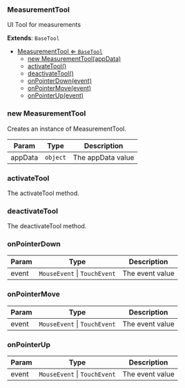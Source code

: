 <a name="MeasurementTool"></a>

### MeasurementTool 
UI Tool for measurements


**Extends**: <code>BaseTool</code>  

* [MeasurementTool ⇐ <code>BaseTool</code>](#MeasurementTool)
    * [new MeasurementTool(appData)](#new-MeasurementTool)
    * [activateTool()](#activateTool)
    * [deactivateTool()](#deactivateTool)
    * [onPointerDown(event)](#onPointerDown)
    * [onPointerMove(event)](#onPointerMove)
    * [onPointerUp(event)](#onPointerUp)

<a name="new_MeasurementTool_new"></a>

### new MeasurementTool
Creates an instance of MeasurementTool.


| Param | Type | Description |
| --- | --- | --- |
| appData | <code>object</code> | The appData value |

<a name="MeasurementTool+activateTool"></a>

### activateTool
The activateTool method.


<a name="MeasurementTool+deactivateTool"></a>

### deactivateTool
The deactivateTool method.


<a name="MeasurementTool+onPointerDown"></a>

### onPointerDown


| Param | Type | Description |
| --- | --- | --- |
| event | <code>MouseEvent</code> \| <code>TouchEvent</code> | The event value |

<a name="MeasurementTool+onPointerMove"></a>

### onPointerMove


| Param | Type | Description |
| --- | --- | --- |
| event | <code>MouseEvent</code> \| <code>TouchEvent</code> | The event value |

<a name="MeasurementTool+onPointerUp"></a>

### onPointerUp


| Param | Type | Description |
| --- | --- | --- |
| event | <code>MouseEvent</code> \| <code>TouchEvent</code> | The event value |

